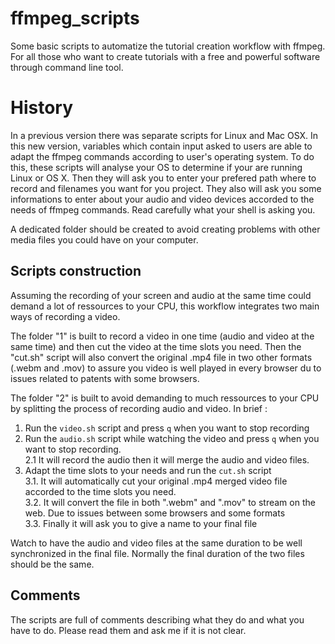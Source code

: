 # ffmpeg_scripts

Some basic scripts to automatize the tutorial creation workflow with ffmpeg. For all those who want to create tutorials with a free and powerful software through command line tool.

# History

In a previous version there was separate scripts for Linux and Mac OSX. In this new version, variables which contain input asked to users are able to adapt the ffmpeg commands according to user's operating system. To do this, these scripts will analyse your OS to determine if your are running Linux or OS X. Then they will ask you to enter your prefered path where to record and filenames you want for you project. They also will ask you some informations to enter about your audio and video devices accorded to the needs of ffmpeg commands. Read carefully what your shell is asking you. 

A dedicated folder should be created to avoid creating problems with other media files you could have on your computer.

## Scripts construction

Assuming the recording of your screen and audio at the same time could demand a lot of ressources to your CPU, this workflow integrates two main ways of recording a video. 

The folder "1" is built to record a video in one time (audio and video at the same time) and then cut the video at the time slots you need. Then the "cut.sh" script will also convert the original .mp4 file in two other formats (.webm and .mov) to assure you video is well played in every browser du to issues related to patents with some browsers.

The folder "2" is built to avoid demanding to much ressources to your CPU by splitting the process of recording audio and video. In brief :

1. Run the `video.sh` script and press `q` when you want to stop recording  
2. Run the `audio.sh` script while watching the video and press `q` when you want to stop recording.  
	2.1  It will record the audio then it will merge the audio and video files.
3. Adapt the time slots to your needs and run the `cut.sh` script  
	3.1. It will automatically cut your original .mp4 merged video file accorded to the time slots you need.  
	3.2. It will convert the file in both ".webm" and ".mov" to stream on the web. Due to issues between some browsers and some formats  
	3.3. Finally it will ask you to give a name to your final file  

Watch to have the audio and video files at the same duration to be well synchronized in the final file. Normally the final duration of the two files should be the same.

## Comments

The scripts are full of comments describing what they do and what you have to do. Please read them and ask me if it is not clear.
